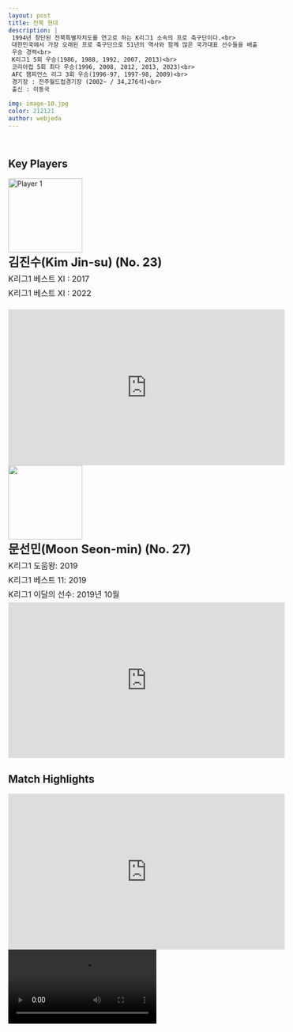 ```yaml
---
layout: post
title: 전북 현대
description: |
 1994년 창단된 전북특별자치도를 연고로 하는 K리그1 소속의 프로 축구단이다.<br>
 대한민국에서 가장 오래된 프로 축구단으로 51년의 역사와 함께 많은 국가대표 선수들을 배출했다.<br>
 우승 경력<br>
 K리그1 5회 우승(1986, 1988, 1992, 2007, 2013)<br>
 코리아컵 5회 최다 우승(1996, 2008, 2012, 2013, 2023)<br>
 AFC 챔피언스 리그 3회 우승(1996-97, 1997-98, 2009)<br>
 경기장 : 전주월드컵경기장 (2002~ / 34,276석)<br>
 출신 : 이동국      
 
img: image-10.jpg
color: 212121
author: webjeda
---
```

<html> <head> <title>Hyundai Motors Jeonbuk</title> <style> .
player-info { display: flex; align-items: center; margin-bottom: 20px; } .player-info img { width: 150px; height: 150px; margin-right: 20px; } .player-info h3 { font-size: 24px; margin: 0; } .player-info p { font-size: 16px; margin: 5px 0; } </style> </head> <body> <header>

</header> <main> <section> <h2>Key Players</h2>
<div class="player-info"> <img src="https://i.namu.wiki/i/Xr61GFYGSfKoCoODWCQNxZmMIJCkPevFkd0_3tQUlzwZiqf8JGE7I7gBE8SIgDMscXkd-KQLoD_gh9AcB1MyMX5aXUz9NhSCNBFzMp2vkIgPQRdim4X4x5OWBUBuZ5rlTyQsEfCwcLQl_25-fwxROQ.webp" alt="Player 1"> <div> <h3>김진수(Kim Jin-su) (No. 23)</h3> 
<p>K리그1 베스트 XI : 2017</p> 
<p>K리그1 베스트 XI : 2022</p> </div> <br> 
<iframe width="560" height="315" src="https://www.youtube.com/embed/CLky8ka4Do0" frameborder="0" allow="accelerometer; autoplay; encrypted-media; gyroscope; picture-in-picture" allowfullscreen></iframe>

<div class="player-info2">
<img src="https://i.namu.wiki/i/n7R-uHq5crwGpufvFSWjRaNY-X6t3Li6QUyv2WjijBADGcMaAyTnOajLiKRRbjX6ZGy2idy0HxE4N4BRWyarp5PPQ8xrlEZINqXNykIY7kjJtC2Gkv9h1jsjrNNKYn6bEEwsHSlA5o248w7zqvXKgw.webp"><div> 
<h3>문선민(Moon Seon-min) (No. 27)</h3> 
<p>K리그1 도움왕: 2019</p> 
<p>K리그1 베스트 11: 2019</p>
<p>K리그1 이달의 선수: 2019년 10월</p></div> 
<iframe width="560" height="315" src="https://www.youtube.com/embed/7ZvQQ5tVUdY" frameborder="0" allow="accelerometer; autoplay; encrypted-media; gyroscope; picture-in-picture" allowfullscreen></iframe>
</div> 
 
<section>
  <h2>Match Highlights</h2>
  <iframe width="560" height="315" src="https://www.youtube.com/embed/AlXdJ2HAEhE" frameborder="0" allow="accelerometer; autoplay; encrypted-media; gyroscope; picture-in-picture" allowfullscreen></iframe>
  <video src="match-highlights-2.mp4" controls></video>
</section>
